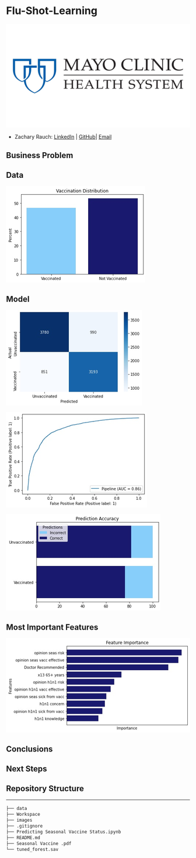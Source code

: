 # Flu-Shot-Learning
![img](./images/Mayo_Clinic.Header.webp)
- Zachary Rauch: 
[LinkedIn](https://www.linkedin.com/in/zach-rauch/) |
[GitHub](https://github.com/ZachRauch)|
[Email](zach.rauch0@gmail.com)

## Business Problem

## Data


![img](./images/Vaccination_Distribution.jpeg)
## Model 

![img](./images/Confusion2.jpeg)

![img](./images/ROC_Curve.jpeg)

![img](./images/Prediction_Accuracy.jpeg)
## Most Important Features

![img](./images/Feature_Importance.jpeg)

## Conclusions

## Next Steps

## Repository Structure
---
```
├── data  
├── Workspace
├── images
├── .gitignore
├── Predicting Seasonal Vaccine Status.ipynb
├── README.md
├── Seasonal Vaccine .pdf
└── tuned_forest.sav
```

